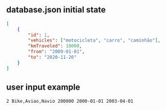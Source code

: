## database.json initial state

```json
[
    {
        "id": 1,
        "vehicles": ["motocicleta", "carro", "caminhão"],
        "kmTraveled": 10000,
        "from": "2009-01-01",
        "to": "2020-11-26"
    }
]
```

## user input example

```
2 Bike,Aviao,Navio 200000 2000-01-01 2003-04-01
```